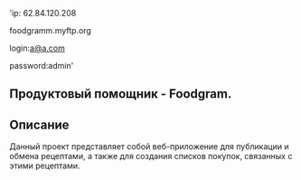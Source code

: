 'ip: 62.84.120.208

foodgramm.myftp.org

login:a@a.com

password:admin'

## Продуктовый помощник - Foodgram.

## Описание

Данный проект представляет собой веб-приложение для публикации и обмена рецептами, а также для создания списков покупок, связанных с этими рецептами.